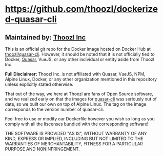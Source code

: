 # https://github.com/thoozl/dockerized-quasar-cli

## Maintained by: [Thoozl Inc](https://thoozl.com/)

This is an official git repo for the Docker image hosted on Docker Hub at [thoozl/quasar-cli](https://hub.docker.com/r/thoozl/quasar-cli/). However, it should be noted that it is not officially tied to Docker, [Quasar](https://quasar-framework.org/), VueJS, or any other individual or entity aside from Thoozl Inc. 

**Full Disclaimer:** Thoozl Inc. is not affiliated with Quasar, VueJS, NPM, Alpine Linux, Docker, or any other organization mentioned in this repository unless explicitly stated otherwise.

That out of the way, we here at Thoozl are fans of Open Source software, and we realized early on that the images for [quasar-cli](https://www.npmjs.com/package/quasar-cli)  was seriously out of date, so we built our own on top of Alpine Linux. The tag on the image corresponds to the version number of quasar-cli.

Feel free to use or modify our Dockerfile however you wish so long as you comply with all the liscenses bundled with the corresponding software!

THE SOFTWARE IS PROVIDED "AS IS", WITHOUT WARRANTY OF ANY KIND, EXPRESS OR IMPLIED, INCLUDING BUT NOT LIMITED TO THE WARRANTIES OF MERCHANTABILITY, FITNESS FOR A PARTICULAR PURPOSE AND NONINFRINGEMENT.
